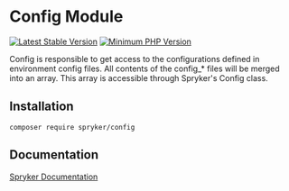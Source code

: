 # Config Module
[![Latest Stable Version](https://poser.pugx.org/spryker/config/v/stable.svg)](https://packagist.org/packages/spryker/config)
[![Minimum PHP Version](https://img.shields.io/badge/php-%3E%3D%208.1-8892BF.svg)](https://php.net/)

Config is responsible to get access to the configurations defined in environment config files. All contents of the config_* files will be merged into an array. This array is accessible through Spryker's Config class.

## Installation

```
composer require spryker/config
```

## Documentation

[Spryker Documentation](https://docs.spryker.com)
